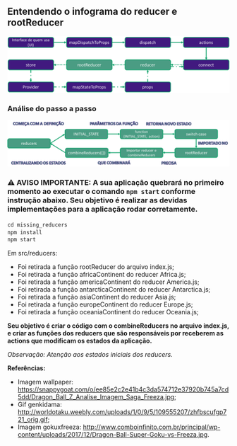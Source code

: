## Entendendo o infograma do reducer e rootReducer

![react-redux](images/reducer-info.png)

### Análise do passo a passo
![reducer](images/reducer.png)

### ⚠️ **AVISO IMPORTANTE:** A sua aplicação quebrará no primeiro momento ao executar o comando `npm start` conforme instrução abaixo. Seu objetivo é realizar as devidas implementações para a aplicação rodar corretamente.

```javascript
cd missing_reducers
npm install
npm start
```

Em src/reducers:
- Foi retirada a função rootReducer do arquivo index.js;
- Foi retirada a função africaContinent do reducer Africa.js;
- Foi retirada a função americaContinent do reducer America.js;
- Foi retirada a função antarcticaContinent do reducer Antarctica.js;
- Foi retirada a função asiaContinent do reducer Asia.js;
- Foi retirada a função europeContinent do reducer Europe.js;
- Foi retirada a função oceaniaContinent do reducer Oceania.js;

**Seu objetivo é criar o código com o combineReducers no arquivo index.js, e criar as funções dos reducers que são responsáveis por receberem as actions que modificam os estados da aplicação.**

*Observação: Atenção aos estados iniciais dos reducers.*

**Referências:**

- Imagem wallpaper: https://snappygoat.com/o/ee85e2c2e41b4c3da574712e37920b745a7cd5dd/Dragon_Ball_Z_Analise_Imagem_Saga_Freeza.jpg;
- Gif genkidama: http://worldotaku.weebly.com/uploads/1/0/9/5/109555207/zhfbscufgp721_orig.gif;
- Imagem gokuxfreeza: http://www.comboinfinito.com.br/principal/wp-content/uploads/2017/12/Dragon-Ball-Super-Goku-vs-Freeza.jpg.
